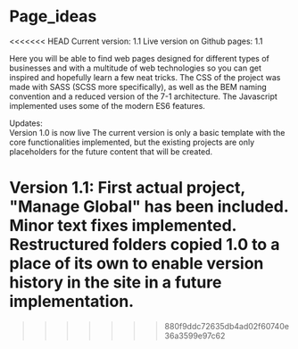 # Page_ideas

<<<<<<< HEAD
Current version: 1.1
Live version on Github pages: 1.1

Here you will be able to find web pages designed for different types of businesses and with a multitude of web technologies so you can get inspired and hopefully learn a few neat tricks.
The CSS of the project was made with SASS (SCSS more specifically), as well as the BEM naming convention and a reduced version of the 7-1 architecture. The Javascript implemented uses some of the modern ES6 features.

Updates:  
Version 1.0 is now live
The current version is only a basic template with the core functionalities implemented, but the existing projects are only placeholders for the future content that will be created.

# Version 1.1: First actual project, "Manage Global" has been included. Minor text fixes implemented. Restructured folders copied 1.0 to a place of its own to enable version history in the site in a future implementation.

> > > > > > > 880f9ddc72635db4ad02f60740e36a3599e97c62
